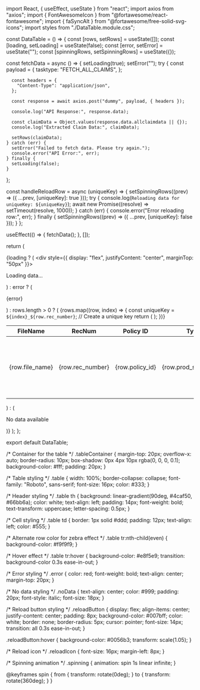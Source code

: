 import React, { useEffect, useState } from "react";
import axios from "axios";
import { FontAwesomeIcon } from "@fortawesome/react-fontawesome";
import { faSyncAlt } from "@fortawesome/free-solid-svg-icons";
import styles from "./DataTable.module.css";

const DataTable = () => {
  const [rows, setRows] = useState([]);
  const [loading, setLoading] = useState(false);
  const [error, setError] = useState("");
  const [spinningRows, setSpinningRows] = useState({});

  const fetchData = async () => {
    setLoading(true);
    setError("");
    try {
      const payload = {
        tasktype: "FETCH_ALL_CLAIMS",
      };

      const headers = {
        "Content-Type": "application/json",
      };

      const response = await axios.post("dummy", payload, { headers });

      console.log("API Response:", response.data);

      const claimData = Object.values(response.data.allclaimdata || {});
      console.log("Extracted Claim Data:", claimData);

      setRows(claimData);
    } catch (err) {
      setError("Failed to fetch data. Please try again.");
      console.error("API Error:", err);
    } finally {
      setLoading(false);
    }
  };

  const handleReloadRow = async (uniqueKey) => {
    setSpinningRows((prev) => ({ ...prev, [uniqueKey]: true }));
    try {
      console.log(`Reloading data for uniqueKey: ${uniqueKey}`);
      await new Promise((resolve) => setTimeout(resolve, 1000));
    } catch (err) {
      console.error("Error reloading row:", err);
    } finally {
      setSpinningRows((prev) => ({ ...prev, [uniqueKey]: false }));
    }
  };

  useEffect(() => {
    fetchData();
  }, []);

  return (
    <div className={styles.tableContainer}>
      {loading ? (
        <div style={{ display: "flex", justifyContent: "center", marginTop: "50px" }}>
          <p>Loading data...</p>
        </div>
      ) : error ? (
        <p className={styles.error}>{error}</p>
      ) : rows.length > 0 ? (
        <table className={styles.table}>
          <thead>
            <tr>
              <th>FileName</th>
              <th>RecNum</th>
              <th>Policy ID</th>
              <th>Type</th>
              <th>Summary</th>
              <th>Status</th>
              <th>Actions</th>
            </tr>
          </thead>
          <tbody>
            {rows.map((row, index) => {
              const uniqueKey = `${index}_${row.rec_number}`; // Create a unique key
              return (
                <tr key={uniqueKey}>
                  <td>{row.file_name}</td>
                  <td>{row.rec_number}</td>
                  <td>{row.policy_id}</td>
                  <td>{row.prod_sheet_type}</td>
                  <td>{row.summary}</td>
                  <td>{row.status || "Pending"}</td>
                  <td>
                    <button
                      className={styles.reloadButton}
                      onClick={() => handleReloadRow(uniqueKey)}
                    >
                      <FontAwesomeIcon
                        icon={faSyncAlt}
                        className={spinningRows[uniqueKey] ? "fa-spin" : ""}
                      />
                    </button>
                  </td>
                </tr>
              );
            })}
          </tbody>
        </table>
      ) : (
        <p className={styles.noData}>No data available</p>
      )}
    </div>
  );
};

export default DataTable;



/* Container for the table */
.tableContainer {
  margin-top: 20px;
  overflow-x: auto;
  border-radius: 10px;
  box-shadow: 0px 4px 10px rgba(0, 0, 0, 0.1);
  background-color: #fff;
  padding: 20px;
}

/* Table styling */
.table {
  width: 100%;
  border-collapse: collapse;
  font-family: "Roboto", sans-serif;
  font-size: 16px;
  color: #333;
}

/* Header styling */
.table th {
  background: linear-gradient(90deg, #4caf50, #66bb6a);
  color: white;
  text-align: left;
  padding: 14px;
  font-weight: bold;
  text-transform: uppercase;
  letter-spacing: 0.5px;
}

/* Cell styling */
.table td {
  border: 1px solid #ddd;
  padding: 12px;
  text-align: left;
  color: #555;
}

/* Alternate row color for zebra effect */
.table tr:nth-child(even) {
  background-color: #f9f9f9;
}

/* Hover effect */
.table tr:hover {
  background-color: #e8f5e9;
  transition: background-color 0.3s ease-in-out;
}

/* Error styling */
.error {
  color: red;
  font-weight: bold;
  text-align: center;
  margin-top: 20px;
}

/* No data styling */
.noData {
  text-align: center;
  color: #999;
  padding: 20px;
  font-style: italic;
  font-size: 18px;
}

/* Reload button styling */
.reloadButton {
  display: flex;
  align-items: center;
  justify-content: center;
  padding: 8px;
  background-color: #007bff;
  color: white;
  border: none;
  border-radius: 5px;
  cursor: pointer;
  font-size: 14px;
  transition: all 0.3s ease-in-out;
}

.reloadButton:hover {
  background-color: #0056b3;
  transform: scale(1.05);
}

/* Reload icon */
.reloadIcon {
  font-size: 16px;
  margin-left: 8px;
}

/* Spinning animation */
.spinning {
  animation: spin 1s linear infinite;
}

@keyframes spin {
  from {
    transform: rotate(0deg);
  }
  to {
    transform: rotate(360deg);
  }
}
